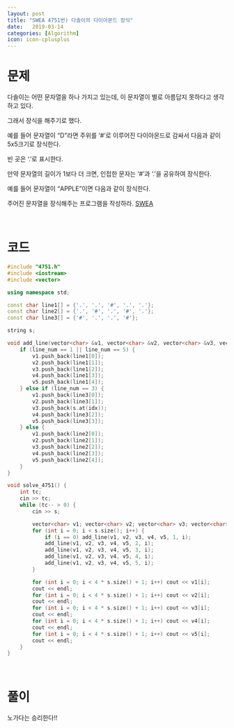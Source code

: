 ```yaml
---
layout: post
title: "SWEA 4751번) 다솔이의 다이아몬드 장식"
date:   2019-03-14
categories: [Algorithm]
icon: icon-cplusplus
---
```


# 문제
다솔이는 어떤 문자열을 하나 가지고 있는데, 이 문자열이 별로 아름답지 못하다고 생각하고 있다.

그래서 장식을 해주기로 했다.

예를 들어 문자열이 “D”라면 주위를 ‘#’로 이루어진 다이아몬드로 감싸서 다음과 같이 5x5크기로 장식한다.

빈 곳은 ‘.’로 표시한다.

만약 문자열의 길이가 1보다 더 크면, 인접한 문자는 ‘#’과 ‘.’을 공유하여 장식한다.

예를 들어 문자열이 “APPLE”이면 다음과 같이 장식한다.

주어진 문자열을 장식해주는 프로그램을 작성하라. [SWEA](https://www.swexpertacademy.com/main/code/problem/problemDetail.do?contestProbId=AWSNw5jKzwMDFAUr)

<br>

# 코드
```c++
#include "4751.h"
#include <iostream>
#include <vector>

using namespace std;

const char line1[] = {'.', '.', '#', '.', '.'};
const char line2[] = {'.', '#', '.', '#', '.'};
const char line3[] = {'#', '.', '.', '#'};

string s;

void add_line(vector<char> &v1, vector<char> &v2, vector<char> &v3, vector<char> &v4, vector<char> &v5, int line_num, int idx) {
    if (line_num == 1 || line_num == 5) {
        v1.push_back(line1[0]);
        v2.push_back(line1[1]);
        v3.push_back(line1[2]);
        v4.push_back(line1[3]);
        v5.push_back(line1[4]);
    } else if (line_num == 3) {
        v1.push_back(line3[0]);
        v2.push_back(line3[1]);
        v3.push_back(s.at(idx));
        v4.push_back(line3[2]);
        v5.push_back(line3[3]);
    } else {
        v1.push_back(line2[0]);
        v2.push_back(line2[1]);
        v3.push_back(line2[2]);
        v4.push_back(line2[3]);
        v5.push_back(line2[4]);
    }
}

void solve_4751() {
    int tc;
    cin >> tc;
    while (tc-- > 0) {
        cin >> s;

        vector<char> v1; vector<char> v2; vector<char> v3; vector<char> v4; vector<char> v5;
        for (int i = 0; i < s.size(); i++) {
            if (i == 0) add_line(v1, v2, v3, v4, v5, 1, i);
            add_line(v1, v2, v3, v4, v5, 2, i);
            add_line(v1, v2, v3, v4, v5, 3, i);
            add_line(v1, v2, v3, v4, v5, 4, i);
            add_line(v1, v2, v3, v4, v5, 5, i);
        }

        for (int i = 0; i < 4 * s.size() + 1; i++) cout << v1[i];
        cout << endl;
        for (int i = 0; i < 4 * s.size() + 1; i++) cout << v2[i];
        cout << endl;
        for (int i = 0; i < 4 * s.size() + 1; i++) cout << v3[i];
        cout << endl;
        for (int i = 0; i < 4 * s.size() + 1; i++) cout << v4[i];
        cout << endl;
        for (int i = 0; i < 4 * s.size() + 1; i++) cout << v5[i];
        cout << endl;
    }
}
```

<br>

# 풀이
노가다는 승리한다!!
